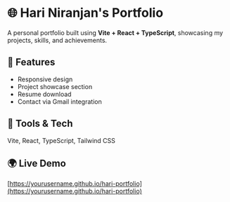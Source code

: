 # 🌐 Hari Niranjan's Portfolio

A personal portfolio built using **Vite + React + TypeScript**, showcasing my projects, skills, and achievements.

## 🚀 Features
- Responsive design
- Project showcase section
- Resume download
- Contact via Gmail integration

## 🧠 Tools & Tech
Vite, React, TypeScript, Tailwind CSS

## 🌍 Live Demo
[https://yourusername.github.io/hari-portfolio](https://yourusername.github.io/hari-portfolio)
